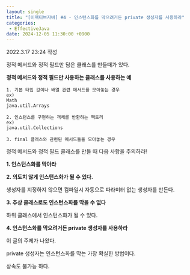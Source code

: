 ```yaml
---
layout: single
title: "[이펙티브자바] #4 - 인스턴스화를 막으려거든 private 생성자를 사용하라"
categories: 
 - EffectiveJava
date: 2024-12-05 11:30:00 +0900
---
```

2022.3.17 23:24 작성

정적 메서드와 정적 필드만 담은 클래스를 만들때가 있다.

**정적 메서드와 정적 필드만 사용하는 클래스를 사용하는 예**

```
1. 기본 타입 값이나 배열 관련 메서드를 모아놓는 경우
ex)
Math
java.util.Arrays

2. 인스턴스를 구현하는 객체를 반환하는 팩토리
ex)
java.util.Collections

3. final 클래스와 관련된 메서드들을 모아놓는 경우
```

정적 메서드와 정적 필드 클래스를 만들 때 다음 사항을 주의하라!

**1\. 인스턴스화를 막아라**

**2\. 의도치 않게 인스턴스화가 될 수 있다.**

생성자를 지정하지 않으면 컴파일시 자동으로 파라미터 없는 생성자를 만든다.

**3\. 추상 클래스로도 인스턴스화를 막을 수 없다**

하위 클래스에서 인스턴스화가 될 수 있다.

**4\. 인스턴스화를 막으려거든 private 생성자를 사용하라**

이 글의 주제가 나왔다.

private 생성자는 인스턴스화를 막는 가장 확실한 방법이다.

상속도 불가능 하다.